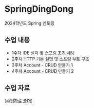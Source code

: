 # SpringDingDong
2024학년도 Spring 멘토링
## 수업 내용
- 1주차 IDE 설치 및 스프링 초기 세팅
- 2주차 HTTP 기본 설명 및 스프링 부트 구조
- 3주차 Account - CRUD 만들기 1
- 4주차 Account - CRUD 만들기 2
## 수업 자료
[[수업자료 폴더]](https://drive.google.com/drive/folders/1TvTNgmAFvCu_FLO352SlnUM3XlB0ixyH?usp=sharing)
